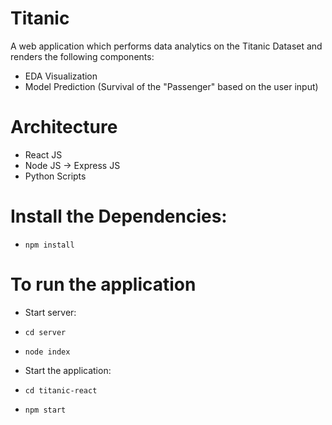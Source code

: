 # Titanic
A web application which performs data analytics on the Titanic Dataset and renders the following components:
- EDA Visualization 
- Model Prediction (Survival of the "Passenger" based on the user input)

# Architecture
- React JS
- Node JS -> Express JS
- Python Scripts

# Install the Dependencies:
 - `npm install`
 
# To run the application
- Start server: 
 - `cd server`
 - `node index`

 - Start the application:
  - `cd titanic-react`
 - `npm start`



